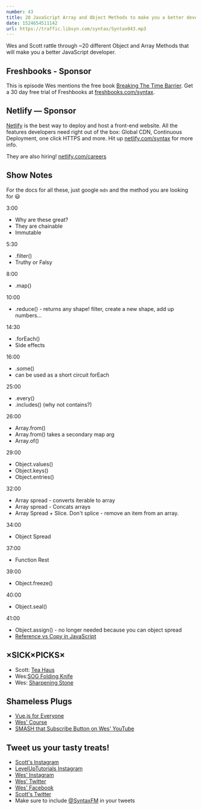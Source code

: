 ```yaml
---
number: 43
title: 20 JavaScript Array and Object Methods to make you a better developer
date: 1524654511142
url: https://traffic.libsyn.com/syntax/Syntax043.mp3
---
```


Wes and Scott rattle through ~20 different Object and Array Methods that will make you a better JavaScript developer.

## Freshbooks - Sponsor

This is episode Wes mentions the free book [Breaking The Time Barrier](https://www.freshbooks.com/ebooks/breaking-the-time-barrier). Get a 30 day free trial of Freshbooks at [freshbooks.com/syntax](https://freshbooks.com/syntax).

## Netlify — Sponsor

[Netlify](https://netlify.com/syntax) is the best way to deploy and host a front-end website. All the features developers need right out of the box: Global CDN, Continuous Deployment, one click HTTPS and more. Hit up [netlify.com/syntax](https://netlify.com/syntax) for more info.

They are also hiring! [netlify.com/careers](https://netlify.com/careers)


## Show Notes

For the docs for all these, just google `mdn` and the method you are looking for 😃

3:00

* Why are these great?
* They are chainable
* Immutable

5:30

* .filter()
* Truthy or Falsy

8:00

* .map()

10:00

* .reduce() - returns any shape! filter, create a new shape, add up numbers...

14:30

* .forEach()
* Side effects

16:00

* .some()
* can be used as a short circuit forEach

25:00

* .every()
* .includes() (why not contains?)

26:00

* Array.from()
* Array.from() takes a secondary map arg
* Array.of()

29:00

* Object.values()
* Object.keys()
* Object.entries()

32:00

* Array spread - converts iterable to array
* Array spread - Concats arrays
* Array Spread + Slice. Don't splice - remove an item from an array.

34:00

* Object Spread

37:00

* Function Rest

39:00

* Object.freeze()

40:00

* Object.seal()

41:00

* Object.assign() - no longer needed because you can object spread
* [Reference vs Copy in JavaScript](https://www.youtube.com/watch?v=YnfwDQ5XYF4)
## ×SICK×PICKS×

* Scott: [Tea Haus](https://theteahaus.com/)
* Wes:[SOG Folding Knife](https://amzn.to/2qZHrzk)
* Wes: [Sharpening Stone](https://amzn.to/2HGNeob)

## Shameless Plugs

* [Vue.js for Everyone](https://LevelUpTutorials.com/store)
* [Wes' Course](https://wesbos.com/courses)
* [SMASH that Subscribe Button on Wes' YouTube](https://www.youtube.com/wesbos)

## Tweet us your tasty treats!

* [Scott's Instagram](https://www.instagram.com/stolinski/)
* [LevelUpTutorials Instagram](https://www.instagram.com/LevelUpTutorials/)
* [Wes' Instagram](https://www.instagram.com/wesbos/)
* [Wes' Twitter](https://twitter.com/wesbos)
* [Wes' Facebook](https://www.facebook.com/wesbos.developer)
* [Scott's Twitter](https://twitter.com/stolinski)
* Make sure to include [@SyntaxFM](https://twitter.com/SyntaxFM) in your tweets
